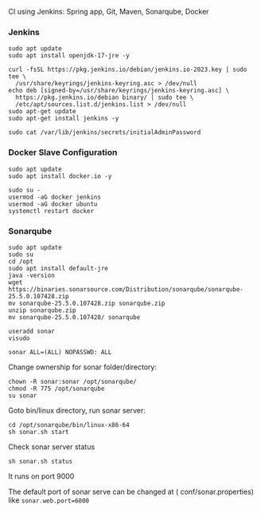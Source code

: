 CI using Jenkins: Spring app, Git, Maven, Sonarqube, Docker

### Jenkins

```
sudo apt update
sudo apt install openjdk-17-jre -y
```

```
curl -fsSL https://pkg.jenkins.io/debian/jenkins.io-2023.key | sudo tee \
  /usr/share/keyrings/jenkins-keyring.asc > /dev/null
echo deb [signed-by=/usr/share/keyrings/jenkins-keyring.asc] \
  https://pkg.jenkins.io/debian binary/ | sudo tee \
  /etc/apt/sources.list.d/jenkins.list > /dev/null
sudo apt-get update
sudo apt-get install jenkins -y
```

```
sudo cat /var/lib/jenkins/secrets/initialAdminPassword
```
### Docker Slave Configuration
```
sudo apt update
sudo apt install docker.io -y
```

```
sudo su - 
usermod -aG docker jenkins
usermod -aG docker ubuntu
systemctl restart docker
```

### Sonarqube

```
sudo apt update
sudo su
cd /opt
sudo apt install default-jre
java -version
wget https://binaries.sonarsource.com/Distribution/sonarqube/sonarqube-25.5.0.107428.zip
mv sonarqube-25.5.0.107428.zip sonarqube.zip
unzip sonarqube.zip
mv sonarqube-25.5.0.107428/ sonarqube
```

```
useradd sonar
visudo
```

`sonar ALL=(ALL) NOPASSWD: ALL`

Change ownership for sonar folder/directory:
```
chown -R sonar:sonar /opt/sonarqube/
chmod -R 775 /opt/sonarqube
su sonar
```
Goto bin/linux directory, run sonar server:
```
cd /opt/sonarqube/bin/linux-x86-64
sh sonar.sh start
```
Check sonar server status 
```
sh sonar.sh status
```
It runs on port 9000

The default port of sonar serve can be changed at ( conf/sonar.properties) like `sonar.web.port=6000`
